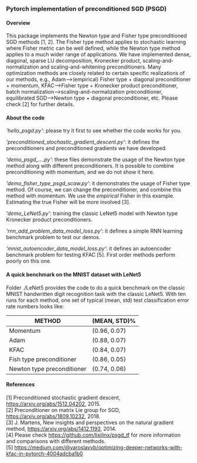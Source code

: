 ### Pytorch implementation of preconditioned SGD (PSGD)
#### Overview
This package implements the Newton type and Fisher type preconditioned SGD methods [1, 2]. The Fisher type method applies to stochastic learning where Fisher metric can be well defined, while the Newton type method applies to a much wider range of applications. We have implemented dense, diagonal, sparse LU decomposition, Kronecker product, scaling-and-normalization and scaling-and-whitening preconditioners. Many optimization methods are closely related to certain specific realizations of our methods, e.g., Adam-->(empirical) Fisher type + diagonal preconditioner + momentum, KFAC-->Fisher type + Kronecker product preconditioner, batch normalization-->scaling-and-normalization preconditioner, equilibrated SGD-->Newton type + diagonal preconditioner, etc. Please check [2] for further details.       
#### About the code
*'hello_psgd.py'*: please try it first to see whether the code works for you. 

*'preconditioned_stochastic_gradient_descent.py'*: it defines the preconditioners and preconditioned gradients we have developed. 

*'demo_psgd_....py'*: these files demonstrate the usage of the Newton type method along with different preconditioners. It is possible to combine preconditioning with momentum, and we do not show it here.

*'demo_fisher_type_psgd_scaw.py'*: it demonstrates the usage of Fisher type method. Of course, we can change the preconditioner, and combine this method with momentum. We use the *empirical* Fisher in this example. Estimating the true Fisher will be more involved [3].

*'demo_LeNet5.py'*: training the classic LeNet5 model with Newton type Kronecker product preconditioners. 

*'rnn_add_problem_data_model_loss.py'*: it defines a simple RNN learning benchmark problem to test our demos.

*'mnist_autoencoder_data_model_loss.py'*: it defines an autoencoder benchmark problem for testing KFAC [5]. First order methods perform poorly on this one.  
#### A quick benchmark on the MNIST dataset with LeNet5
Folder ./LeNet5 provides the code to do a quick benchmark on the classic MNIST handwritten digit recognition task with the classic LeNet5. With ten runs for each method, one set of typical (mean, std) test classification error rate numbers looks like:

METHOD | (MEAN, STD)%
------------ | -------------
Momentum | (0.96, 0.07)
Adam | (0.88, 0.07)
KFAC | (0.84, 0.07)
Fish type preconditioner | (0.86, 0.05)
Newton type preconditioner | (0.74, 0.06)
#### References
[1] Preconditioned stochastic gradient descent, https://arxiv.org/abs/1512.04202, 2015.  
[2] Preconditioner on matrix Lie group for SGD, https://arxiv.org/abs/1809.10232, 2018.  
[3] J. Martens, New insights and perspectives on the natural gradient method, https://arxiv.org/abs/1412.1193, 2014.  
[4] Please check https://github.com/lixilinx/psgd_tf for more information and comparisons with different methods.  
[5] https://medium.com/@yaroslavvb/optimizing-deeper-networks-with-kfac-in-pytorch-4004adcba1b0
